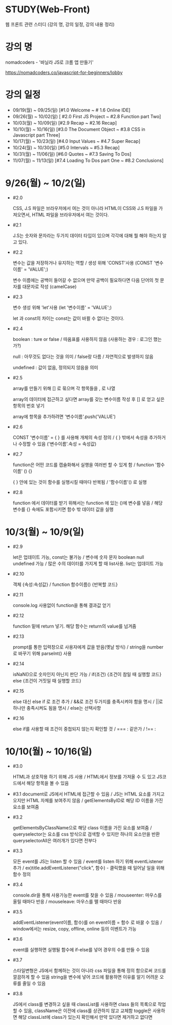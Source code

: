 # STUDY(Web-Front)
웹 프론트 관련 스터디 (강의 명, 강의 일정, 강의 내용 정리)
# 강의 명
nomadcoders - '바닐라 JS로 크롬 앱 만들기' 

https://nomadcoders.co/javascript-for-beginners/lobby

# 강의 일정
- 09/19(월) ~ 09/25(일)  [#1.0 Welcome ~ # 1.6 Online IDE]
- 09/26(월) ~ 10/02(일)  [ #2.0 First JS Project ~ #2.8 Function part Two]
- 10/03(월) ~ 10/09(일)  [#2.9 Recap ~ #2.16 Recap]
- 10/10(월) ~ 10/16(일)  [#3.0 The Document Object ~ #3.8 CSS in Javascript part Three]
- 10/17(월) ~ 10/23(일)  [#4.0 Input Values ~ #4.7 Super Recap]
- 10/24(월) ~ 10/30(일)  [#5.0 Intervals ~ #5.3 Recap]
- 10/31(월) ~ 11/06(일)  [#6.0 Quotes ~ #7.3 Saving To Dos]
- 11/07(월) ~ 11/13(일)  [#7.4 Loading To Dos part One ~ #8.2 Conclusions]

# 9/26(월) ~ 10/2(일) 
- #2.0

  CSS, J.S 파일은 브라우저에서 여는 것이 아니라 HTML이 CSS와 J.S 파일을 가져오면서, HTML 파일을 브라우저에서 여는 것이다.
  
  
- #2.1

  J.S는 숫자와 문자라는 두가지 데이터 타입이 있으며 각각에 대해 뭘 해야 하는지 알고 있다.
  
  
- #2.2

  변수는 값을 저장하거나 유지하는 역할 / 생성 위해 'CONST'사용 (CONST '변수이름' = 'VALUE';)
  
  변수 이름에는 공백이 들어갈 수 없으며 만약 공백이 필요하다면 다음 단어의 첫 문자를 대문자로 작성 (camelCase)
  
  
- #2.3

  변수 생성 위해 'let'사용 (let '변수이름' = 'VALUE';)
  
  let 과 const의 차이는 const는 값이 바뀔 수 없다는 것이다.
  
  
- #2.4

  boolean : ture or false / 따옴표를 사용하지 않음 (사용하는 경우 : 로그인 했는가?)
  
  null : 아무것도 없다는 것을 의미 / false랑 다름 / 자연적으로 발생하지 않음
  
  undefined : 값이 없음, 정의되지 않음을 의미
  
  
- #2.5

  array를 만들기 위해 [] 로 묶으며 각 항목들을 , 로 나열
  
  array의 데이터에 접근하고 싶다면 array를 갖는 변수이름 작성 후 [] 로 얻고 싶은 항목의 번호 넣기
  
  array에 항목을 추가하려면 '변수이름'.push('VALUE')
  
  
- #2.6

  CONST '변수이름' = { } 를 사용해 개체의 속성 정의 / { } 밖에서 속성을 추가하거나 수정할 수 있음 ('변수이름'.속성 = 속성값)
  
  
- #2.7

  function은 어떤 코드를 캡슐화해서 실행을 여러번 할 수 있게 함 / function '함수이름' () {}
  
  { } 안에 있는 것이 함수를 실행시킬 때마다 반복됨 / '함수이름'() 로 실행
  
  
- #2.8

  function 에서 데이터를 받기 위해서는 function 에 있는 ()에 변수를 넣음 / 해당 변수를 {} 속에도 포함시키면 함수 밖 데이터 값을 실행
  
# 10/3(월) ~ 10/9(일) 
- #2.9
  
  let은 업데이트 가능, const는 불가능 / 변수에 숫자 문자 boolean null undefined 가능 / 많은 수의 데이터를 가지게 할 때 list사용. list는 업데이트 가능
  
  
- #2.10

  객체 {속성:속성값} / function 함수이름() {반복할 코드}
 
 
- #2.11
 
  console.log 사용없이 function을 통해 결과값 얻기
 
 
- #2.12

  function 밑에 return 넣기. 해당 함수는 return의 value를 넘겨줌
 
 
- #2.13

  prompt를 통한 입력창으로 사용자에게 값을 받음(옛날 방식) / string을 number로 바꾸기 위해 parseInt() 사용
 
 
- #2.14

  isNaN()으로 숫자인지 아닌지 판단 가능 / if(조건) {조건이 참일 때 실행할 코드} else {조건이 거짓일 때 실행할 코드}
 
 
- #2.15

  else 대신 else if 로 조건 추가 / &&로 조건 두가지를 충족시켜야 함을 명시 / ||로 하나만 충족시켜도 됨을 명시 / else는 선택사항
 
 
- #2.16

  else if를 사용할 때 조건이 중첩되지 않는지 확인할 것 / === : 같은가 / !== : 
  
# 10/10(월) ~ 10/16(일) 
- #3.0
  
  HTML과 상호작용 하기 위해 JS 사용 / HTML에서 정보를 가져올 수 도 있고 JS코드에서 해당 항목을 볼 수 있음
  
  
- #3.1
  document로 JS에서 HTML에 접근할 수 있음 / JS는 HTML 요소를 가지고 오지만 HTML 자체를 보여주지 않음 / getElementsByID로 해당 ID 이름을 가진 요소를 보여줌
 
 
- #3.2
 
  getElementsByClassName으로 해당 class 이름을 가진 요소를 보여줌 / queryselector는 요소를 css 방식으로 검색할 수 있지만 하나의 요소만을 반환
  queryselectorAll은 여러개가 있다면 전부다 
 
 
- #3.3

  모든 event를 JS는 listen 할 수 있음 / event를 listen 하기 위해 eventListener 추가 / ex)title.addEventListener("click", 함수) - 클릭했을 때 일어날 일을 위해 함수 정의
 
 
- #3.4

  console.dir을 통해 사용가능한 event를 찾을 수 있음 / mouseenter: 마우스를 올릴 때마다 반응 / mouseleave: 마우스를 뗄 때마다 반응
 
 
- #3.5

  addEventListener(event이름, 함수)를 on event이름 = 함수 로 바꿀 수 있음 / window에서는 resize, copy, offline, online 등의 이벤트가 가능
 
 
- #3.6

  event를 실행하면 실행될 함수에 if-else를 넣어 경우의 수를 만들 수 있음
 
 
- #3.7

  스타일변형은 JS에서 함께하는 것이 아니라 css 파일을 통해 정의 함으로써 코드를 깔끔하게 할 수 있음
  string을 변수에 넣어 코드에 활용하면 이유를 알기 어려운 오류를 줄일 수 있음
  
  
- #3.8

  JS에서 class를 변경하고 싶을 때 classList를 사용하면 class 들의 목록으로 작업할 수 있음, className은 이전에 class를 상관하지 않고 교체함
  toggle은 사용하면 해당 classList에 class가 있는지 확인해서 만약 있다면 제거하고 없다면 
